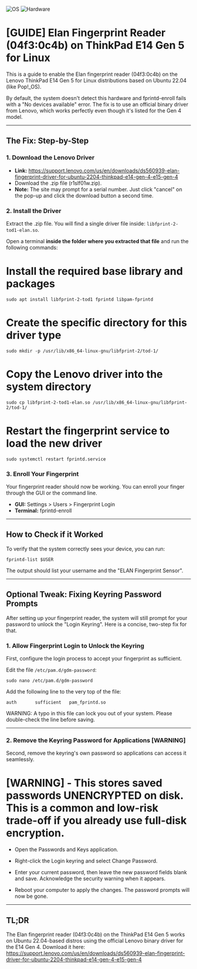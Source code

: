 ![OS](https://img.shields.io/badge/OS-Ubuntu_22.04+-blue.svg)
![Hardware](https://img.shields.io/badge/Hardware-ThinkPad_E14_Gen_5-red.svg)

# [GUIDE] Elan Fingerprint Reader (04f3:0c4b) on ThinkPad E14 Gen 5 for Linux

This is a guide to enable the Elan fingerprint reader (04f3:0c4b) on the Lenovo ThinkPad E14 Gen 5 for Linux distributions based on Ubuntu 22.04 (like Pop!_OS).

By default, the system doesn't detect this hardware and fprintd-enroll fails with a "No devices available" error. The fix is to use an official binary driver from Lenovo, which works perfectly even though it's listed for the Gen 4 model.

---

## The Fix: Step-by-Step

### 1. Download the Lenovo Driver

- **Link:** https://support.lenovo.com/us/en/downloads/ds560939-elan-fingerprint-driver-for-ubuntu-2204-thinkpad-e14-gen-4-e15-gen-4
- Download the .zip file (r1slf01w.zip).
- **Note:** The site may prompt for a serial number. Just click "cancel" on the pop-up and click the download button a second time.

### 2. Install the Driver

Extract the .zip file. You will find a single driver file inside: `libfprint-2-tod1-elan.so`.

Open a terminal **inside the folder where you extracted that file** and run the following commands:

# Install the required base library and packages
`sudo apt install libfprint-2-tod1 fprintd libpam-fprintd`

# Create the specific directory for this driver type
`sudo mkdir -p /usr/lib/x86_64-linux-gnu/libfprint-2/tod-1/`

# Copy the Lenovo driver into the system directory
`sudo cp libfprint-2-tod1-elan.so /usr/lib/x86_64-linux-gnu/libfprint-2/tod-1/`

# Restart the fingerprint service to load the new driver
`sudo systemctl restart fprintd.service`

### 3. Enroll Your Fingerprint

Your fingerprint reader should now be working. You can enroll your finger through the GUI or the command line.

- **GUI:** Settings > Users > Fingerprint Login
- **Terminal:** fprintd-enroll

---

## How to Check if it Worked
To verify that the system correctly sees your device, you can run:

`fprintd-list $USER`

The output should list your username and the "ELAN Fingerprint Sensor".

---

## Optional Tweak: Fixing Keyring Password Prompts

After setting up your fingerprint reader, the system will still prompt for your password to unlock the "Login Keyring". Here is a concise, two-step fix for that.

### 1. Allow Fingerprint Login to Unlock the Keyring

First, configure the login process to accept your fingerprint as sufficient.

Edit the file `/etc/pam.d/gdm-password`:

`sudo nano /etc/pam.d/gdm-password`

Add the following line to the very top of the file:

`auth       sufficient   pam_fprintd.so`

WARNING: A typo in this file can lock you out of your system. Please double-check the line before saving.

---

### 2. Remove the Keyring Password for Applications [WARNING]

Second, remove the keyring's own password so applications can access it seamlessly.

# **[WARNING] -** This stores saved passwords UNENCRYPTED on disk. This is a common and low-risk trade-off if you already use full-disk encryption.

- Open the Passwords and Keys application.

- Right-click the Login keyring and select Change Password.

- Enter your current password, then leave the new password fields blank and save. Acknowledge the security warning when it appears.

- Reboot your computer to apply the changes. The password prompts will now be gone.

---

## TL;DR

The Elan fingerprint reader (04f3:0c4b) on the ThinkPad E14 Gen 5 works on Ubuntu 22.04-based distros using the official Lenovo binary driver for the E14 Gen 4. Download it here: https://support.lenovo.com/us/en/downloads/ds560939-elan-fingerprint-driver-for-ubuntu-2204-thinkpad-e14-gen-4-e15-gen-4
